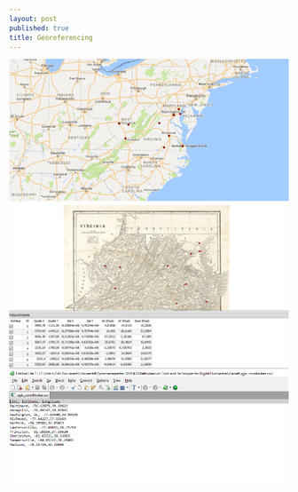 ```yaml
---
layout: post
published: true
title: Georeferencing
---
```

![qgis_american_civil_war.PNG](/img/qgis_american_civil_war.PNG)
![qgis_american_civil_war2.PNG](/img/qgis_american_civil_war2.PNG)
![qgis_coordinates.PNG](/img/qgis_coordinates.PNG)
